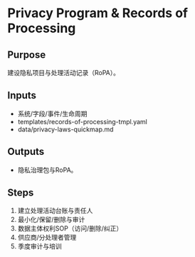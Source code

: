 # Privacy Program & Records of Processing

## Purpose

建设隐私项目与处理活动记录（RoPA）。

## Inputs

- 系统/字段/事件/生命周期
- templates/records-of-processing-tmpl.yaml
- data/privacy-laws-quickmap.md

## Outputs

- 隐私治理包与RoPA。

## Steps

1. 建立处理活动台账与责任人
2. 最小化/保留/删除与审计
3. 数据主体权利SOP（访问/删除/纠正）
4. 供应商/分处理者管理
5. 季度审计与培训
